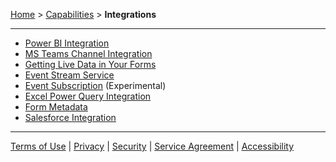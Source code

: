 [Home](index) > [Capabilities](Capabilities) > **Integrations**
***

* [Power BI Integration](Power-BI-Integration)
* [MS Teams Channel Integration](MS-Teams-Channel-Integration)
* [Getting Live Data in Your Forms](Getting-Live-Data-in-Your-Forms)
* [Event Stream Service](Event-Stream-Service)
* [Event Subscription](Event-Subscription) (Experimental)
* [Excel Power Query Integration](Excel-Power-Query-Integration)
* [Form Metadata](Form-Metadata)
* [Salesforce Integration](Salesforce-Integration)

***
[Terms of Use](Terms-of-Use) | [Privacy](Privacy) | [Security](Security) | [Service Agreement](Service-Agreement) | [Accessibility](Accessibility)
